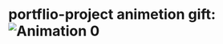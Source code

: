 # portflio-project animetion gift:![Animation 0](https://user-images.githubusercontent.com/118935193/214666475-30935080-b705-4b62-ba62-1b383065e2b4.gif)


